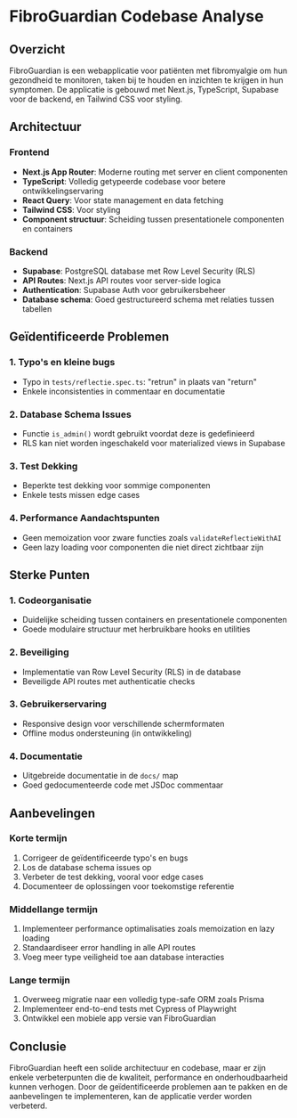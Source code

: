 # FibroGuardian Codebase Analyse

## Overzicht
FibroGuardian is een webapplicatie voor patiënten met fibromyalgie om hun gezondheid te monitoren, taken bij te houden en inzichten te krijgen in hun symptomen. De applicatie is gebouwd met Next.js, TypeScript, Supabase voor de backend, en Tailwind CSS voor styling.

## Architectuur

### Frontend
- **Next.js App Router**: Moderne routing met server en client componenten
- **TypeScript**: Volledig getypeerde codebase voor betere ontwikkelingservaring
- **React Query**: Voor state management en data fetching
- **Tailwind CSS**: Voor styling
- **Component structuur**: Scheiding tussen presentationele componenten en containers

### Backend
- **Supabase**: PostgreSQL database met Row Level Security (RLS)
- **API Routes**: Next.js API routes voor server-side logica
- **Authentication**: Supabase Auth voor gebruikersbeheer
- **Database schema**: Goed gestructureerd schema met relaties tussen tabellen

## Geïdentificeerde Problemen

### 1. Typo's en kleine bugs
- Typo in `tests/reflectie.spec.ts`: "retrun" in plaats van "return"
- Enkele inconsistenties in commentaar en documentatie

### 2. Database Schema Issues
- Functie `is_admin()` wordt gebruikt voordat deze is gedefinieerd
- RLS kan niet worden ingeschakeld voor materialized views in Supabase

### 3. Test Dekking
- Beperkte test dekking voor sommige componenten
- Enkele tests missen edge cases

### 4. Performance Aandachtspunten
- Geen memoization voor zware functies zoals `validateReflectieWithAI`
- Geen lazy loading voor componenten die niet direct zichtbaar zijn

## Sterke Punten

### 1. Codeorganisatie
- Duidelijke scheiding tussen containers en presentationele componenten
- Goede modulaire structuur met herbruikbare hooks en utilities

### 2. Beveiliging
- Implementatie van Row Level Security (RLS) in de database
- Beveiligde API routes met authenticatie checks

### 3. Gebruikerservaring
- Responsive design voor verschillende schermformaten
- Offline modus ondersteuning (in ontwikkeling)

### 4. Documentatie
- Uitgebreide documentatie in de `docs/` map
- Goed gedocumenteerde code met JSDoc commentaar

## Aanbevelingen

### Korte termijn
1. Corrigeer de geïdentificeerde typo's en bugs
2. Los de database schema issues op
3. Verbeter de test dekking, vooral voor edge cases
4. Documenteer de oplossingen voor toekomstige referentie

### Middellange termijn
1. Implementeer performance optimalisaties zoals memoization en lazy loading
2. Standaardiseer error handling in alle API routes
3. Voeg meer type veiligheid toe aan database interacties

### Lange termijn
1. Overweeg migratie naar een volledig type-safe ORM zoals Prisma
2. Implementeer end-to-end tests met Cypress of Playwright
3. Ontwikkel een mobiele app versie van FibroGuardian

## Conclusie
FibroGuardian heeft een solide architectuur en codebase, maar er zijn enkele verbeterpunten die de kwaliteit, performance en onderhoudbaarheid kunnen verhogen. Door de geïdentificeerde problemen aan te pakken en de aanbevelingen te implementeren, kan de applicatie verder worden verbeterd.
